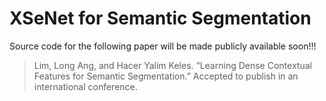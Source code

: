 # XSeNet for Semantic Segmentation

Source code for the following paper will be made publicly available soon!!!

> Lim, Long Ang, and Hacer Yalim Keles. “Learning Dense Contextual Features for Semantic Segmentation.” Accepted to publish in an international conference.
